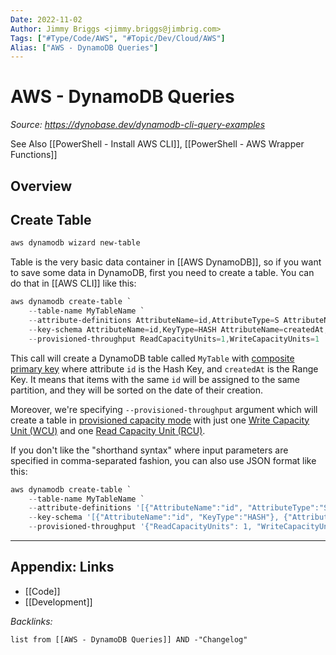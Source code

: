 ```yaml
---
Date: 2022-11-02
Author: Jimmy Briggs <jimmy.briggs@jimbrig.com>
Tags: ["#Type/Code/AWS", "#Topic/Dev/Cloud/AWS"]
Alias: ["AWS - DynamoDB Queries"]
---
```


# AWS - DynamoDB Queries

*Source: https://dynobase.dev/dynamodb-cli-query-examples*

See Also [[PowerShell - Install AWS CLI]], [[PowerShell - AWS Wrapper Functions]]

## Overview

## Create Table

```powershell
aws dynamodb wizard new-table
```

Table is the very basic data container in [[AWS DynamoDB]], so if you want to save some data in DynamoDB, first you need to create a table. You can do that in [[AWS CLI]] like this:

```powershell
aws dynamodb create-table `
    --table-name MyTableName `
    --attribute-definitions AttributeName=id,AttributeType=S AttributeName=createdAt,AttributeType=S `
    --key-schema AttributeName=id,KeyType=HASH AttributeName=createdAt,KeyType=RANGE `
    --provisioned-throughput ReadCapacityUnits=1,WriteCapacityUnits=1
```

This call will create a DynamoDB table called `MyTable` with [composite primary key](https://dynobase.dev/dynamodb-keys/) where attribute `id` is the Hash Key, and `createdAt` is the Range Key. It means that items with the same `id` will be assigned to the same partition, and they will be sorted on the date of their creation.

Moreover, we're specifying `--provisioned-throughput` argument which will create a table in [provisioned capacity mode](https://dynobase.dev/dynamodb-capacity-modes/#provisioned-capacity) with just one [Write Capacity Unit (WCU)](https://dynobase.dev/dynamodb-capacity-modes/#write-capacity) and one [Read Capacity Unit (RCU)](https://dynobase.dev/dynamodb-capacity-modes/#read-capacity).

If you don't like the "shorthand syntax" where input parameters are specified in comma-separated fashion, you can also use JSON format like this:

```powershell
aws dynamodb create-table `
    --table-name MyTableName `
    --attribute-definitions '[{"AttributeName":"id", "AttributeType":"S"}, {"AttributeName":"createdAt", "AttributeType":"S"}]' `
    --key-schema '[{"AttributeName":"id", "KeyType":"HASH"}, {"AttributeName":"createdAt", "KeyType":"RANGE"}]' `
    --provisioned-throughput '{"ReadCapacityUnits": 1, "WriteCapacityUnits": 1}'
```



***

## Appendix: Links

- [[Code]]
- [[Development]]

*Backlinks:*

```dataview
list from [[AWS - DynamoDB Queries]] AND -"Changelog"
```